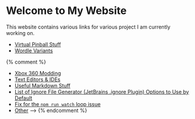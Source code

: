 # Welcome to My Website

This website contains various links for various project I am currently working on.

* [Virtual Pinball Stuff](vpinball.md)
* [Wordle Variants](/wordle-variants)

{% comment %}
* [Xbox 360 Modding](xbox360Modding.md)
* [Text Editors & IDEs](textEditorsAndIdes.md)
* [Useful Markdown Stuff](usefulMarkdownStuff.md)
* [List of Ignore File Generator (JetBrains .ignore Plugin) Options to Use by Default](ignoreFileGeneratorList.md)
* [Fix for the `npm run watch` loop issue](saasFixedWatchLoop.md)
* [Other](other.md) -->
{% endcomment %}
